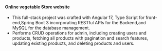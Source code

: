<h4>Online vegetable Store website</h4> 

<ul>
  <li>This full-stack project was crafted with Angular 17, Type Script for front-end,Spring Boot 3 incorporating RESTful APIs for the Backend,and MySQL for the database management.</li>
  <li>Performs CRUD operations for admin, including creating users and products, fetching all products with pagination and
search features, updating existing products, and deleting products and users.</li>
</ul>
